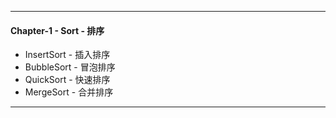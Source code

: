 ----------
#### Chapter-1 - Sort - 排序
* InsertSort - 插入排序
* BubbleSort - 冒泡排序
* QuickSort - 快速排序
* MergeSort - 合并排序

----------
